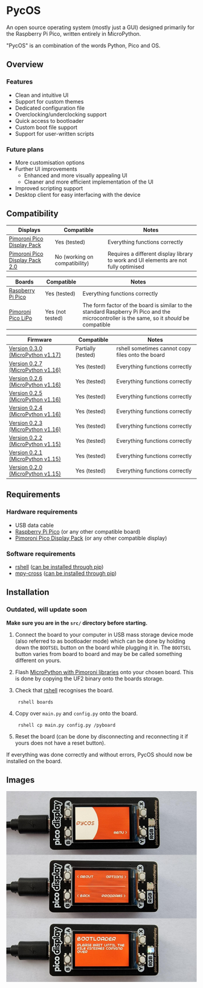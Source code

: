 # PycOS

An open source operating system (mostly just a GUI) designed primarily for the Raspberry Pi Pico, written entirely in MicroPython.

"PycOS" is an combination of the words Python, Pico and OS.

## Overview

### Features

* Clean and intuitive UI
* Support for custom themes
* Dedicated configuration file
* Overclocking/underclocking support
* Quick access to bootloader
* Custom boot file support
* Support for user-written scripts

### Future plans

* More customisation options
* Further UI improvements
	* Enhanced and more visually appealing UI
	* Cleaner and more efficient implementation of the UI
* Improved scripting support
* Desktop client for easy interfacing with the device

## Compatibility

| Displays | Compatible | Notes |
|---|---|---|
| [Pimoroni Pico Display Pack](https://shop.pimoroni.com/products/pico-display-pack) | Yes (tested) | Everything functions correctly |
| [Pimoroni Pico Display Pack 2.0](https://shop.pimoroni.com/products/pico-display-pack-2-0) | No (working on compatibility)| Requires a different display library to work and UI elements are not fully optimised |

| Boards | Compatible | Notes |
|---|---|---|
| [Raspberry Pi Pico](https://www.raspberrypi.com/products/raspberry-pi-pico/) | Yes (tested) | Everything functions correctly |
| [Pimoroni Pico LiPo](https://shop.pimoroni.com/products/pimoroni-pico-lipo) | Yes (not tested) | The form factor of the board is similar to the standard Raspberry Pi Pico and the microcontroller is the same, so it *should* be compatible |

| Firmware | Compatible | Notes |
|---|---|---|
| [Version 0.3.0 (MicroPython v1.17)](https://github.com/pimoroni/pimoroni-pico/releases/tag/v0.3.0) | Partially (tested) | rshell sometimes cannot copy files onto the board |
| [Version 0.2.7 (MicroPython v1.16)](https://github.com/pimoroni/pimoroni-pico/releases/tag/v0.2.7) | Yes (tested) | Everything functions correctly |
| [Version 0.2.6 (MicroPython v1.16)](https://github.com/pimoroni/pimoroni-pico/releases/tag/v0.2.6) | Yes (tested) | Everything functions correctly |
| [Version 0.2.5 (MicroPython v1.16)](https://github.com/pimoroni/pimoroni-pico/releases/tag/v0.2.5) | Yes (tested) | Everything functions correctly |
| [Version 0.2.4 (MicroPython v1.16)](https://github.com/pimoroni/pimoroni-pico/releases/tag/v0.2.4) | Yes (tested) | Everything functions correctly |
| [Version 0.2.3 (MicroPython v1.16)](https://github.com/pimoroni/pimoroni-pico/releases/tag/v0.2.3) | Yes (tested) | Everything functions correctly |
| [Version 0.2.2 (MicroPython v1.15)](https://github.com/pimoroni/pimoroni-pico/releases/tag/v0.2.2) | Yes (tested) | Everything functions correctly |
| [Version 0.2.1 (MicroPython v1.15)](https://github.com/pimoroni/pimoroni-pico/releases/tag/v0.2.1) | Yes (tested) | Everything functions correctly |
| [Version 0.2.0 (MicroPython v1.15)](https://github.com/pimoroni/pimoroni-pico/releases/tag/v0.2.0) | Yes (tested) | Everything functions correctly |

## Requirements

### Hardware requirements

* USB data cable
* [Raspberry Pi Pico](https://www.raspberrypi.com/products/raspberry-pi-pico/) (or any other compatible board)
* [Pimoroni Pico Display Pack](https://shop.pimoroni.com/products/pico-display-pack) (or any other compatible display)

### Software requirements

* [rshell](https://github.com/dhylands/rshell) ([can be installed through pip](https://pypi.org/project/rshell/))
* [mpy-cross](https://gitlab.com/alelec/mpy_cross) ([can be installed through pip](https://pypi.org/project/mpy-cross/))

## Installation

### **Outdated, will update soon**

**Make sure you are in the `src/` directory before starting.**

1. Connect the board to your computer in USB mass storage device mode (also referred to as bootloader mode) which can be done by holding down the `BOOTSEL` button on the board while plugging it in. The `BOOTSEL` button varies from board to board and may be be called something different on yours.
2. Flash [MicroPython with Pimoroni libraries](https://github.com/pimoroni/pimoroni-pico/releases) onto your chosen board. This is done by copying the UF2 binary onto the boards storage.
3. Check that [rshell](https://github.com/dhylands/rshell) recognises the board.

        rshell boards

3. Copy over `main.py` and `config.py` onto the board.

        rshell cp main.py config.py /pyboard

4. Reset the board (can be done by disconnecting and reconnecting it if yours does not have a reset button).

If everything was done correctly and without errors, PycOS should now be installed on the board.

## Images

![](assets/boards.jpg)
